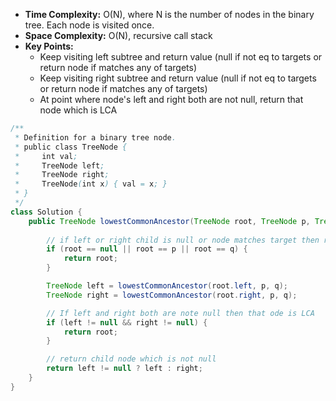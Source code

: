 - **Time Complexity:** O(N), where N is the number of nodes in the binary tree. Each node is visited once.
- **Space Complexity:** O(N), recursive call stack
- **Key Points:**
    - Keep visiting left subtree and return value (null if not eq to targets or return node if matches any of targets)
    - Keep visiting right subtree and return value (null if not eq to targets or return node if matches any of targets)
    - At point where node's left and right both are not null, return that node which is LCA

```java
/**
 * Definition for a binary tree node.
 * public class TreeNode {
 *     int val;
 *     TreeNode left;
 *     TreeNode right;
 *     TreeNode(int x) { val = x; }
 * }
 */
class Solution {
    public TreeNode lowestCommonAncestor(TreeNode root, TreeNode p, TreeNode q) {
        
        // if left or right child is null or node matches target then return that node
        if (root == null || root == p || root == q) {
            return root;
        }

        TreeNode left = lowestCommonAncestor(root.left, p, q);
        TreeNode right = lowestCommonAncestor(root.right, p, q);

        // If left and right both are note null then that ode is LCA
        if (left != null && right != null) {
            return root;
        }

        // return child node which is not null
        return left != null ? left : right;
    }
}
```